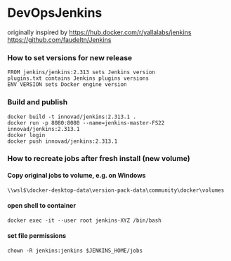 # DevOpsJenkins

originally inspired by 
https://hub.docker.com/r/yallalabs/jenkins
https://github.com/faudeltn/Jenkins

### How to set versions for new release

    FROM jenkins/jenkins:2.313 sets Jenkins version
    plugins.txt contains Jenkins plugins versions
    ENV VERSION sets Docker engine version
    
### Build and publish

    docker build -t innovad/jenkins:2.313.1 .
    docker run -p 8080:8080 --name=jenkins-master-FS22 innovad/jenkins:2.313.1
    docker login
    docker push innovad/jenkins:2.313.1

### How to recreate jobs after fresh install (new volume)
#### Copy original jobs to volume, e.g. on Windows 

    \\wsl$\docker-desktop-data\version-pack-data\community\docker\volumes

#### open shell to container 

    docker exec -it --user root jenkins-XYZ /bin/bash

#### set file permissions

    chown -R jenkins:jenkins $JENKINS_HOME/jobs

